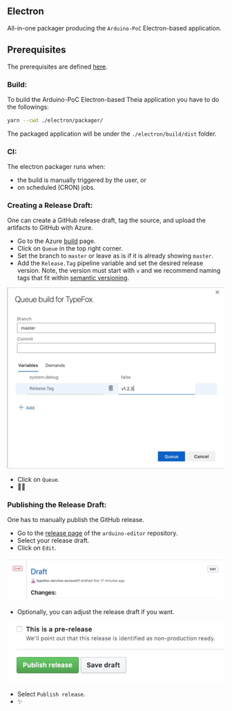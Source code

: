 ## Electron

All-in-one packager producing the `Arduino-PoC` Electron-based application.

## Prerequisites

The prerequisites are defined [here](https://github.com/theia-ide/theia/blob/master/doc/Developing.md#prerequisites).

### Build:
To build the Arduino-PoC Electron-based Theia application you have to do the followings:
```bash
yarn --cwd ./electron/packager/
```

The packaged application will be under the `./electron/build/dist` folder.

### CI:
The electron packager runs when:
 - the build is manually triggered by the user, or
 - on scheduled (CRON) jobs.

### Creating a Release Draft:
One can create a GitHub release draft, tag the source, and upload the artifacts to GitHub with Azure.
 - Go to the Azure [build](https://dev.azure.com/typefox/Arduino/_build) page.
 - Click on `Queue` in the top right corner.
 - Set the branch to `master` or leave as is if it is already showing `master`.
 - Add the `Release.Tag` pipeline variable and set the desired release version. Note, the version must start with `v` and we recommend naming tags that fit within [semantic versioning](https://semver.org).

![](static/azure-create-gh-release.jpg)

 - Click on `Queue`.
 - 🎈🎉


### Publishing the Release Draft:
One has to manually publish the GitHub release.
 - Go to the [release page](https://github.com/bcmi-labs/arduino-editor.git/releases) of the `arduino-editor` repository.
 - Select your release draft.
 - Click on `Edit`.

![](static/edit-gh-release-draft.jpg)

 - Optionally, you can adjust the release draft if you want.

![](static/publish-gh-release.jpg)

 - Select `Publish release`.
 - ✨
